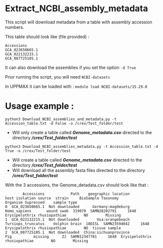 # Extract_NCBI_assembly_metadata

This script will download metadata from a table with assembly accession numbers.

This table should look like (file provided) : 

```
Accessions
GCA_023650665.1
GCA_022132215.1
GCA_007725185.1
```

It can also download the assemblies if you set the option ```-d True```

Prior running the script, you will need ```NCBI-datasets```

In UPPMAX it can be loaded with : ```module load NCBI-datasets/15.29.0```

# Usage example :

```python3 Download_NCBI_assemblies_and_metadata.py -t Accession_table.txt -d False -o /crex/Test_folder/test```

* Will only create a table called ***Genome_metadata.csv*** directed to the directory ***/crex/Test_folder/test***

```python3 Download_NCBI_assemblies_metadata.py -t Accession_table.txt -d True -o /crex/Test_folder/test```

* Will create a table called ***Genome_metadata.csv*** directed to the directory ***/crex/Test_folder/test***
* Will download all the assembly fasta files directed to the directory ***/crex/Test_folder/test***


With the 3 accessions, the Genome_detadata.csv should look like that :
```
        Accessions            Path    geographic location                host isolation source  strain     BioSample Taxonomy                      Organism Supressed    sample type
0  GCA_023650665.1  Not downloaded      Germany:magdeburg        Homo_sapiens       wound swab  319078  SAMN28202791     1648  Erysipelothrix rhusiopathiae        NO        Missing
1  GCA_022132215.1  Not downloaded        Usa:orangebeach  Tursiops_truncatus    dolphin brain  10DISL  SAMN23594042     1648  Erysipelothrix rhusiopathiae        NO  tissue sample
2  GCA_007725185.1  Not downloaded  China:sichuanprovince                 Pig          missing      ZJ  SAMN12347781     1648  Erysipelothrix rhusiopathiae        NO        Missing
```

